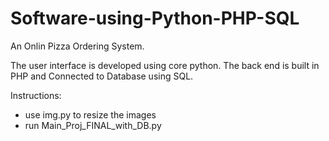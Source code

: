 # Software-using-Python-PHP-SQL
An Onlin Pizza Ordering System.

The user interface is developed using core python. The back end is built in PHP and Connected to Database using SQL.

Instructions:
- use img.py to resize the images
- run Main_Proj_FINAL_with_DB.py


